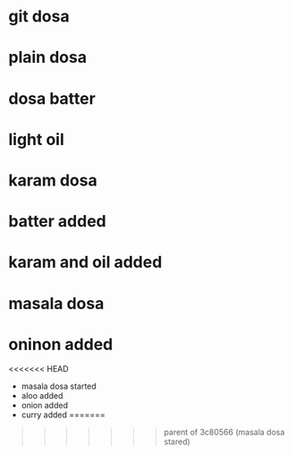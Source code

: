 # git dosa
# plain dosa
# dosa batter
# light oil

# karam dosa
# batter added 
# karam and oil added

# masala dosa 
# oninon added
<<<<<<< HEAD
* masala dosa started
* aloo added
* onion added
* curry added
=======
>>>>>>> parent of 3c80566 (masala dosa stared)
